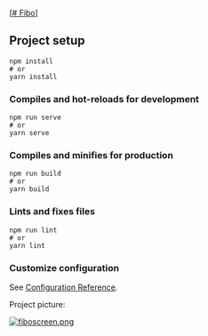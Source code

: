 [[# Fibo](https://fibopizza.vercel.app/)]

## Project setup
```
npm install
# or
yarn install

```

### Compiles and hot-reloads for development
```
npm run serve
# or
yarn serve
```

### Compiles and minifies for production
```
npm run build
# or
yarn build
```

### Lints and fixes files
```
npm run lint
# or
yarn lint
```

### Customize configuration
See [Configuration Reference](https://cli.vuejs.org/config/).

Project picture:

[![fiboscreen.png](https://i.postimg.cc/mkPb0kWZ/fiboscreen.png)](https://postimg.cc/CnVT8FK9)
